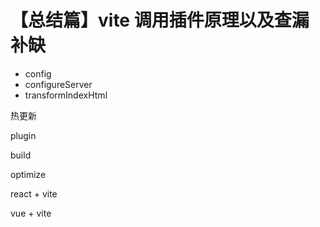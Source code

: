 # 【总结篇】vite 调用插件原理以及查漏补缺

- config
- configureServer
- transformIndexHtml

热更新

plugin

build

optimize

react + vite

vue + vite
